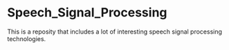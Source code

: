 # Speech_Signal_Processing
This is a reposity that includes a lot of interesting speech signal processing technologies.
